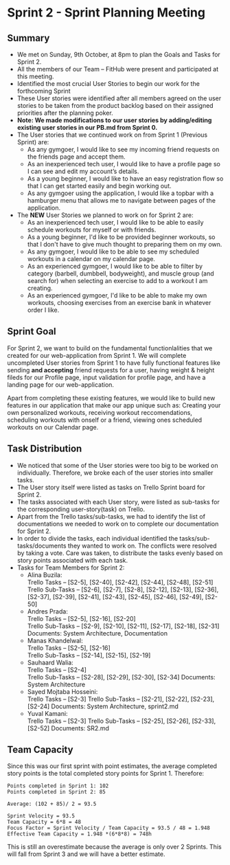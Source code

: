# Sprint 2 - Sprint Planning Meeting

## Summary
- We met on Sunday, 9th October, at 8pm to plan the Goals and Tasks for Sprint 2. 
- All the members of our Team – FitHub were present and participated at this meeting.
- Identified the most crucial User Stories to begin our work for the forthcoming Sprint
- These User stories were identified after all members agreed on the user stories to be taken from the product backlog based on their assigned priorities after the planning poker.
- **Note: We made modifications to our user stories by adding/editing existing user stories in our PB.md from Sprint 0.**
- The User stories that we continued work on from Sprint 1 (Previous Sprint) are:
    - As any gymgoer, I would like to see my incoming friend requests on the friends page and accept them.
    - As an inexperienced tech user, I would like to have a profile page so I can see and edit my account’s details.
    - As a young beginner, I would like to have an easy registration flow so that I can get started easily and begin working out.
    - As any gymgoer using the application, I would like a topbar with a hamburger menu that allows me to navigate between pages of the application.
- The **NEW** User Stories we planned to work on for Sprint 2 are:
    - As an inexperienced tech user, I would like to be able to easily schedule workouts for myself or with friends. 
    - As a young beginner, I'd like to be provided beginner workouts, so that I don't have to give much thought to preparing them on my own.
    - As any gymgoer, I would like to be able to see my scheduled workouts in a calendar on my calendar page. 
    - As an experienced gymgoer, I would like to be able to filter by category (barbell, dumbbell, bodyweight), and muscle group (and search for) when selecting an exercise to add to a workout I am creating. 
    - As an experienced gymgoer, I'd like to be able to make my own workouts, choosing exercises from an exercise bank in whatever order I like. 

## Sprint Goal
For Sprint 2, we want to build on the fundamental functionlalities that we created for our web-application from Sprint 1. We will complete uncompleted User stories from Sprint 1 to have fully functional features like sending  **and accepting** friend requests for a user, having weight & height fileds for our Profile page, input validation for profile page, and have a landing page for our web-application. 

Apart from completing these existing features, we would like to build new features in our application that make our app unique such as: Creating your own personalized workouts, receiving workout reccomendations, scheduling workouts with onself or a friend, viewing ones scheduled workouts on our Calendar page. 


## Task Distribution

- We noticed that some of the User stories were too big to be worked on individually. Therefore, we broke each of the user stories into smaller tasks.
- The User story itself were listed as tasks on Trello Sprint board for Sprint 2.
- The tasks associated with each User story, were listed as sub-tasks for the corresponding user-story(task) on Trello.
- Apart from the Trello tasks/sub-tasks, we had to identify the list of documentations we needed to work on to complete our documentation for Sprint 2.
- In order to divide the tasks, each individual identified the tasks/sub-tasks/documents they wanted to work on. The conflicts were resolved by taking a vote. Care was taken, to distribute the tasks evenly based on story points associated with each task.
- Tasks for Team Members for Sprint 2:
     - Alina Buzila:  
        Trello Tasks – [S2-5], [S2-40], [S2-42], [S2-44], [S2-48], [S2-51]  
        Trello Sub-Tasks – [S2-6], [S2-7], [S2-8], [S2-12], [S2-13], [S2-36], [S2-37], 
        [S2-39], [S2-41], [S2-43], [S2-45], [S2-46], [S2-49], [S2-50]
     - Andres Prada:  
        Trello Tasks – [S2-5], [S2-16], [S2-20]   
        Trello Sub-Tasks – [S2-9], [S2-10], [S2-11], [S2-17], [S2-18], [S2-31] 
        Documents: System Architecture, Documentation
     - Manas Khandelwal:  
        Trello Tasks – [S2-5], [S2-16]  
        Trello Sub-Tasks – [S2-14], [S2-15], [S2-19] 
     - Sauhaard Walia:  
        Trello Tasks – [S2-4]  
        Trello Sub-Tasks – [S2-28], [S2-29], [S2-30], [S2-34]
        Documents: System Architecture
     - Sayed Mojtaba Hosseini:  
        Trello Tasks – [S2-3]
        Trello Sub-Tasks – [S2-21], [S2-22], [S2-23], [S2-24] 
        Documents: System Architecture, sprint2.md
     - Yuval Kamani:  
        Trello Tasks – [S2-3]
        Trello Sub-Tasks – [S2-25], [S2-26], [S2-33], [S2-52]
        Documents: SR2.md

## Team Capacity
Since this was our first sprint with point estimates, the average completed story points is the total completed story points for Sprint 1. Therefore:
```
Points completed in Sprint 1: 102
Points completed in Sprint 2: 85

Average: (102 + 85)/ 2 = 93.5

Sprint Velocity = 93.5 
Team Capacity = 6*8 = 48
Focus Factor = Sprint Velocity / Team Capacity = 93.5 / 48 = 1.948
Effective Team Capacity = 1.948 *(6*8*8) = 748h
```

This is still an overestimate because the average is only over 2 Sprints. This will fall from Sprint 3 and we will have a better estimate.
